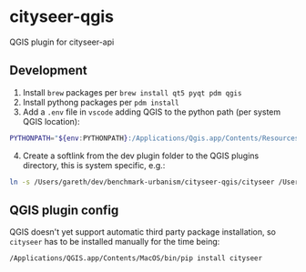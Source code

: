 # cityseer-qgis

QGIS plugin for cityseer-api

## Development

1. Install `brew` packages per `brew install qt5 pyqt pdm qgis`
2. Install pythong packages per `pdm install`
3. Add a `.env` file in `vscode` adding QGIS to the python path (per system QGIS location):

```bash
PYTHONPATH="${env:PYTHONPATH}:/Applications/Qgis.app/Contents/Resources/python/plugins:/Applications/Qgis.app/Contents/Resources/python"
```

4. Create a softlink from the dev plugin folder to the QGIS plugins directory, this is system specific, e.g.:

```bash
ln -s /Users/gareth/dev/benchmark-urbanism/cityseer-qgis/cityseer /Users/gareth/Library/Application\ Support/QGIS/QGIS3/profiles/default/python/plugins
```

## QGIS plugin config

QGIS doesn't yet support automatic third party package installation, so `cityseer` has to be installed manually for the time being:

```bash
/Applications/QGIS.app/Contents/MacOS/bin/pip install cityseer
```
